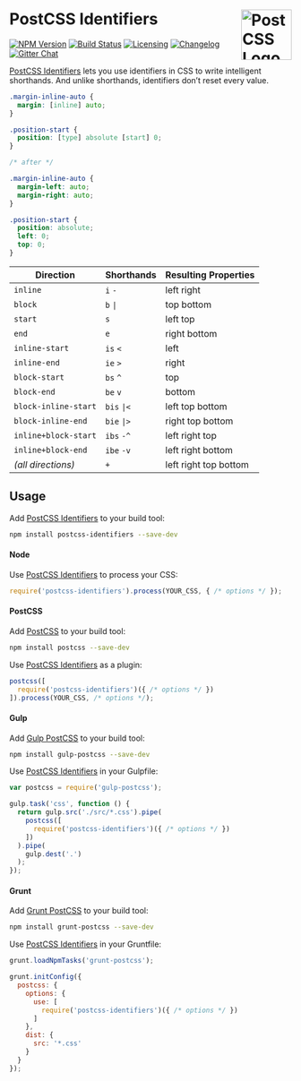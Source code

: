 # PostCSS Identifiers [<img src="https://postcss.github.io/postcss/logo.svg" alt="PostCSS Logo" width="90" height="90" align="right">][postcss]

[![NPM Version][npm-img]][npm-url]
[![Build Status][cli-img]][cli-url]
[![Licensing][lic-img]][lic-url]
[![Changelog][log-img]][log-url]
[![Gitter Chat][git-img]][git-url]

[PostCSS Identifiers] lets you use identifiers in CSS to write intelligent
shorthands. And unlike shorthands, identifiers don’t reset every value.

```css
.margin-inline-auto {
  margin: [inline] auto;
}

.position-start {
  position: [type] absolute [start] 0;
}

/* after */

.margin-inline-auto {
  margin-left: auto;
  margin-right: auto;
}

.position-start {
  position: absolute;
  left: 0;
  top: 0;
}
```

Direction            | Shorthands  | Resulting Properties
-------------------- | ----------- | ---------------------
`inline`             | `i` `-`     | left right
`block`              | `b` `\|`    | top bottom
`start`              | `s`         | left top
`end`                | `e`         | right bottom
`inline-start`       | `is` `<`    | left
`inline-end`         | `ie` `>`    | right
`block-start`        | `bs` `^`    | top
`block-end`          | `be` `v`    | bottom
`block-inline-start` | `bis` `\|<` | left top bottom
`block-inline-end`   | `bie` `\|>` | right top bottom
`inline+block-start` | `ibs` `-^`  | left right top
`inline+block-end`   | `ibe` `-v`  | left right bottom
*(all directions)*   | `+`         | left right top bottom

## Usage

Add [PostCSS Identifiers] to your build tool:

```bash
npm install postcss-identifiers --save-dev
```

#### Node

Use [PostCSS Identifiers] to process your CSS:

```js
require('postcss-identifiers').process(YOUR_CSS, { /* options */ });
```

#### PostCSS

Add [PostCSS] to your build tool:

```bash
npm install postcss --save-dev
```

Use [PostCSS Identifiers] as a plugin:

```js
postcss([
  require('postcss-identifiers')({ /* options */ })
]).process(YOUR_CSS, /* options */);
```

#### Gulp

Add [Gulp PostCSS] to your build tool:

```bash
npm install gulp-postcss --save-dev
```

Use [PostCSS Identifiers] in your Gulpfile:

```js
var postcss = require('gulp-postcss');

gulp.task('css', function () {
  return gulp.src('./src/*.css').pipe(
    postcss([
      require('postcss-identifiers')({ /* options */ })
    ])
  ).pipe(
    gulp.dest('.')
  );
});
```

#### Grunt

Add [Grunt PostCSS] to your build tool:

```bash
npm install grunt-postcss --save-dev
```

Use [PostCSS Identifiers] in your Gruntfile:

```js
grunt.loadNpmTasks('grunt-postcss');

grunt.initConfig({
  postcss: {
    options: {
      use: [
        require('postcss-identifiers')({ /* options */ })
      ]
    },
    dist: {
      src: '*.css'
    }
  }
});
```

[npm-url]: https://www.npmjs.com/package/postcss-identifiers
[npm-img]: https://img.shields.io/npm/v/postcss-identifiers.svg
[cli-url]: https://travis-ci.org/jonathantneal/postcss-identifiers
[cli-img]: https://img.shields.io/travis/jonathantneal/postcss-identifiers.svg
[lic-url]: LICENSE.md
[lic-img]: https://img.shields.io/npm/l/postcss-identifiers.svg
[log-url]: CHANGELOG.md
[log-img]: https://img.shields.io/badge/changelog-md-blue.svg
[git-url]: https://gitter.im/postcss/postcss
[git-img]: https://img.shields.io/badge/chat-gitter-blue.svg

[PostCSS Identifiers]: https://github.com/jonathantneal/postcss-identifiers
[PostCSS]: https://github.com/postcss/postcss
[Gulp PostCSS]: https://github.com/postcss/gulp-postcss
[Grunt PostCSS]: https://github.com/nDmitry/grunt-postcss
